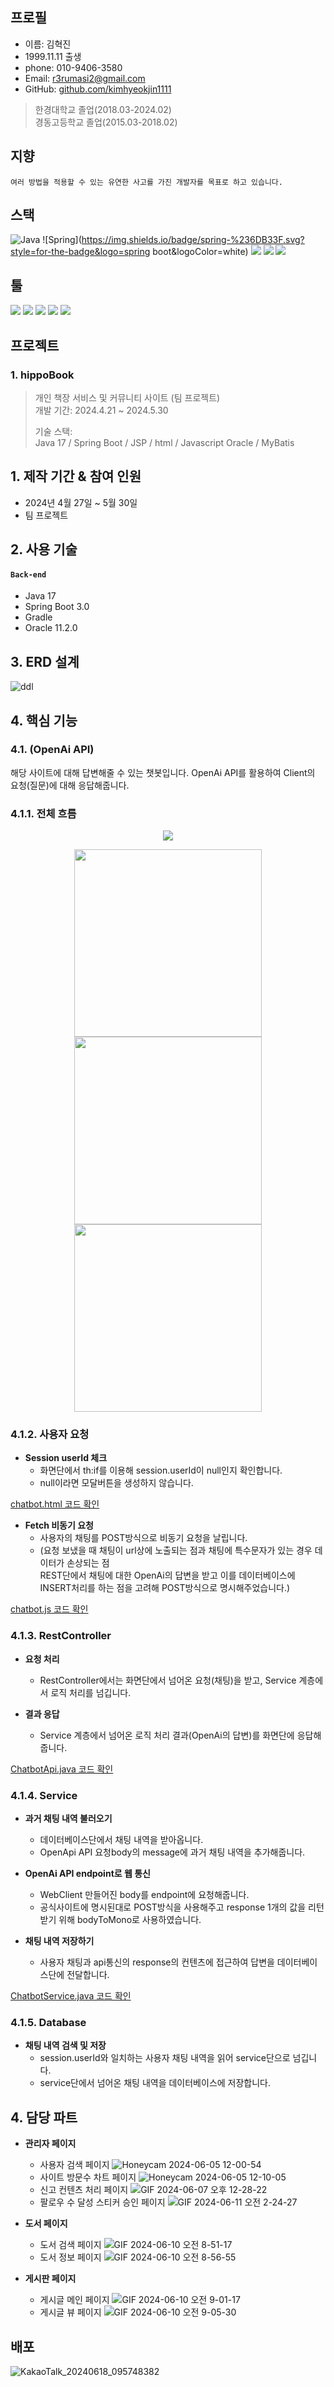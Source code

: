## 프로필

- 이름: 김혁진
- 1999.11.11 출생
- phone: 010-9406-3580
- Email: r3rumasi2@gmail.com
- GitHub: [github.com/kimhyeokjin1111](https://github.com/kimhyeokjin1111)


> 한경대학교 졸업(2018.03-2024.02)  
> 경동고등학교 졸업(2015.03-2018.02)

##  지향
```
여러 방법을 적용할 수 있는 유연한 사고를 가진 개발자를 목표로 하고 있습니다.
```


## 스택

![Java](https://img.shields.io/badge/javag-%23ED8B00.svg?style=for-the-badge&logo=openjdk&logoColor=white)
![Spring](https://img.shields.io/badge/spring-%236DB33F.svg?style=for-the-badge&logo=spring boot&logoColor=white)
<img src="https://img.shields.io/badge/html5-E34F26?style=for-the-badge&logo=html5&logoColor=white">
<img src="https://img.shields.io/badge/javascript-F7DF1E?style=for-the-badge&logo=javascript&logoColor=white">
<img src="https://img.shields.io/badge/CSS-1572B6?style=for-the-badge&logo=CSS3&logoColor=white">



## 툴

<img src="https://img.shields.io/badge/eclipseide-2C2255?style=for-the-badge&logo=eclipseide&logoColor=white">
<img src="https://img.shields.io/badge/intellijidea-000000?style=for-the-badge&logo=intellijidea&logoColor=white">
<img src="https://img.shields.io/badge/github-181717?style=for-the-badge&logo=github&logoColor=white">
<img src="https://img.shields.io/badge/git-F05032?style=for-the-badge&logo=git&logoColor=white">
<img src="https://img.shields.io/badge/visual studio code-007ACC?style=for-the-badge&logo=visualstudiocode&logoColor=white">



## 프로젝트
### 1. hippoBook
>개인 책장 서비스 및 커뮤니티 사이트 (팀 프로젝트)  
>개발 기간: 2024.4.21 ~ 2024.5.30 
>  
>기술 스택:  
>Java 17 / Spring Boot / JSP / html / Javascript
>Oracle / MyBatis


## 1. 제작 기간 & 참여 인원
- 2024년 4월 27일 ~ 5월 30일
- 팀 프로젝트


## 2. 사용 기술
#### `Back-end`
  - Java 17
  - Spring Boot 3.0
  - Gradle
  - Oracle 11.2.0


## 3. ERD 설계
  ![ddl](https://github.com/kimhyeokjin1111/myGitHub/assets/159498606/2aadb451-ce7d-41f3-9d20-cfaa95442b8e)

## 4. 핵심 기능

### 4.1. (OpenAi API)
해당 사이트에 대해 답변해줄 수 있는 챗봇입니다. 
OpenAi API를 활용하여 Client의 요청(질문)에 대해 응답해줍니다.

### 4.1.1. 전체 흐름
<p align="center">
  <img src="https://github.com/kimhyeokjin1111/myGitHub/assets/159498606/78f131bf-120d-4d00-aa66-f7e50a39f6b0">
</p>
<p align="center">
  <img src="https://github.com/kimhyeokjin1111/myGitHub/assets/159498606/d00a303b-f3d8-4cf9-be7a-c74474197e2d" width=300 margin-right=10>
  <img src="https://github.com/kimhyeokjin1111/myGitHub/assets/159498606/6f2142c8-9ef8-4878-9e2c-f50a77a1bf7b" width=300 margin-right=10>
  <img src="https://github.com/kimhyeokjin1111/myGitHub/assets/159498606/7efccc75-3aea-499b-82a9-9c3c6dd9f881" width=300>
</p>

### 4.1.2. 사용자 요청

- **Session userId 체크** 
  - 화면단에서 th:if를 이용해 session.userId이 null인지 확인합니다.
  - null이라면 모달버튼을 생성하지 않습니다.
    
[chatbot.html 코드 확인](https://github.com/kimhyeokjin1111/kimhyeokjin1111.github.io/blob/47767365200b5dac7c990af4edc13e14d2054972/hippobook/src/main/resources/templates/chatbot/chatbot.html
)

- **Fetch 비동기 요청** 
  - 사용자의 채팅를 POST방식으로 비동기 요청을 날립니다.
  - (요청 보냈을 때 채팅이 url상에 노출되는 점과 채팅에 특수문자가 있는 경우 데이터가 손상되는 점  
    REST단에서 채팅에 대한 OpenAi의 답변을 받고 이를 데이터베이스에 INSERT처리를 하는 점을 고려해 POST방식으로 명시해주었습니다.)
    
[chatbot.js 코드 확인](https://github.com/kimhyeokjin1111/kimhyeokjin1111.github.io/blob/47767365200b5dac7c990af4edc13e14d2054972/hippobook/src/main/resources/static/js/chatbot/chatbot.js)
 
### 4.1.3. RestController

- **요청 처리** 
  - RestController에서는 화면단에서 넘어온 요청(채팅)을 받고, Service 계층에서 로직 처리를 넘깁니다.

- **결과 응답** 
  - Service 계층에서 넘어온 로직 처리 결과(OpenAi의 답변)를 화면단에 응답해줍니다.
 
[ChatbotApi.java 코드 확인](https://github.com/kimhyeokjin1111/kimhyeokjin1111.github.io/blob/47767365200b5dac7c990af4edc13e14d2054972/hippobook/src/main/java/com/example/hippobookproject/api/chatbot/ChatbotApi.java)

### 4.1.4. Service

- **과거 채팅 내역 불러오기** 
  - 데이터베이스단에서 채팅 내역을 받아옵니다.
  - OpenApi API 요청body의 message에 과거 채팅 내역을 추가해줍니다.

- **OpenAi API endpoint로 웹 통신** 
  - WebClient 만들어진 body를 endpoint에 요청해줍니다.
  - 공식사이트에 명시된대로 POST방식을 사용해주고 response 1개의 값을 리턴받기 위해 bodyToMono로 사용하였습니다.

- **채팅 내역 저장하기** 
  - 사용자 채팅과 api통신의 response의 컨텐츠에 접근하여 답변을 데이터베이스단에 전달합니다.  

[ChatbotService.java 코드 확인](https://github.com/kimhyeokjin1111/kimhyeokjin1111.github.io/blob/47767365200b5dac7c990af4edc13e14d2054972/hippobook/src/main/java/com/example/hippobookproject/service/chatbot/ChatbotService.java)

### 4.1.5. Database

- **채팅 내역 검색 및 저장**
  - session.userId와 일치하는 사용자 채팅 내역을 읽어 service단으로 넘깁니다.
  - service단에서 넘어온 채팅 내역을 데이터베이스에 저장합니다.

## 4. 담당 파트 

- **관리자 페이지**
  - 사용자 검색 페이지
  ![Honeycam 2024-06-05 12-00-54](https://github.com/kimhyeokjin1111/myGitHub/assets/159498606/c3528db8-5362-481c-a04b-0791cd5dde28)
  - 사이트 방문수 차트 페이지
  ![Honeycam 2024-06-05 12-10-05](https://github.com/kimhyeokjin1111/myGitHub/assets/159498606/1d11899c-38ec-4010-b640-373a32759504)
  - 신고 컨텐츠 처리 페이지
  ![GIF 2024-06-07 오후 12-28-22](https://github.com/kimhyeokjin1111/myGitHub/assets/159498606/36d0c89d-f1d2-4543-92c5-8bdd44a4e33a)
  - 팔로우 수 달성 스티커 승인 페이지
  ![GIF 2024-06-11 오전 2-24-27](https://github.com/kimhyeokjin1111/myGitHub/assets/159498606/65e2b991-9cbe-4c4a-82b3-322c5368cffe)
 
- **도서 페이지**
  - 도서 검색 페이지
  ![GIF 2024-06-10 오전 8-51-17](https://github.com/kimhyeokjin1111/myGitHub/assets/159498606/a42c8ef9-cadc-4129-8a92-60f9f20eee19)
  - 도서 정보 페이지
  ![GIF 2024-06-10 오전 8-56-55](https://github.com/kimhyeokjin1111/myGitHub/assets/159498606/619c538c-ab4f-4c1a-828c-ae3e64b450e6)
  

- **게시판 페이지**
  - 게시글 메인 페이지
![GIF 2024-06-10 오전 9-01-17](https://github.com/kimhyeokjin1111/myGitHub/assets/159498606/1b51b26d-e476-4608-a7ce-8933c243c687)
  - 게시글 뷰 페이지
![GIF 2024-06-10 오전 9-05-30](https://github.com/kimhyeokjin1111/myGitHub/assets/159498606/6f59afff-5bc2-4987-83e3-b458559216f2)

## 배포
![KakaoTalk_20240618_095748382](https://github.com/kimhyeokjin1111/kimhyeokjin1111.github.io/assets/159498606/add39290-8517-4511-b700-b9dbf444b611)
